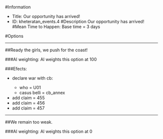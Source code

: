 #Information
 - Title: Our opportunity has arrived!
 - ID: kheteratan_events.4
#Description
Our opportunity has arrived!
#Mean Time to Happen:
Base time = 3 days

#Options

___
##Ready the girls, we push for the coast!

###AI weighting:
AI weights this option at 100


###Efects:<ul><li>declare war with cb:</li><ul><li>who = U01</li><li>casus belli = cb_annex</li></ul><li>add claim = 455</li><li>add claim = 456</li><li>add claim = 457</li></ul>

___
##We remain too weak.

###AI weighting:
AI weights this option at 0

